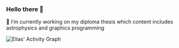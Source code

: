 ### Hello there 👋

🔭 I’m currently working on my diploma thesis which content includes astrophysics and graphics programming

<img alt="Elias' Activity Graph" src="https://activity-graph.herokuapp.com/graph?username=PlanEl180223&bg_color=252525&color=F0F8FF&line=9400D3&point=FFFFFF&hide_border=true">
